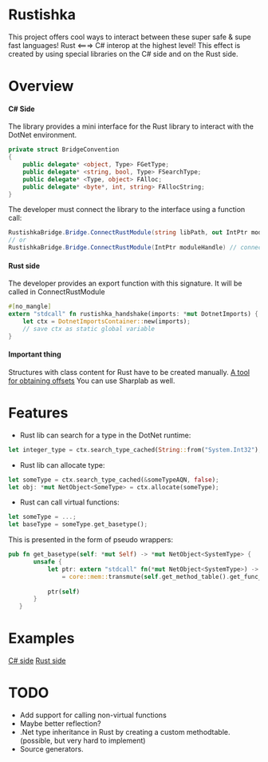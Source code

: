 # Rustishka
This project offers cool ways to interact between these super safe & supe fast languages!
Rust <===> C# interop at the highest level!
This effect is created by using special libraries on the C# side and on the Rust side.
# Overview
#### C# Side
The library provides a mini interface for the Rust library to interact with the DotNet environment.
```csharp
private struct BridgeConvention
{
    public delegate* <object, Type> FGetType;
    public delegate* <string, bool, Type> FSearchType;
    public delegate* <Type, object> FAlloc;
    public delegate* <byte*, int, string> FAllocString;
}
```
The developer must connect the library to the interface using a function call:
```csharp
RustishkaBridge.Bridge.ConnectRustModule(string libPath, out IntPtr moduleHandle) // to load lib and connect
// or
RustishkaBridge.Bridge.ConnectRustModule(IntPtr moduleHandle) // connect without loading
```
#### Rust side
The developer provides an export function with this signature. It will be called in ConnectRustModule
```Rust
#[no_mangle]
extern "stdcall" fn rustishka_handshake(imports: *mut DotnetImports) {
    let ctx = DotnetImportsContainer::new(imports);
    // save ctx as static global variable
}
```
#### Important thing
Structures with class content for Rust have to be created manually.
[A tool for obtaining offsets](https://github.com/SergeyTeplyakov/ObjectLayoutInspector)
You can use Sharplab as well.
# Features
 - Rust lib can search for a type in the DotNet runtime: 
 ```rust
 let integer_type = ctx.search_type_cached(String::from("System.Int32"), false);
 ```
 - Rust lib can allocate type: 
 ```rust
 let someType = ctx.search_type_cached(&someTypeAQN, false);
 let obj: *mut NetObject<SomeType> = ctx.allocate(someType);
 ```
 - Rust can call virtual functions:
 ```rust
 let someType = ...;
 let baseType = someType.get_basetype();
 ```
 This is presented in the form of pseudo wrappers:
 ```rust
 pub fn get_basetype(self: *mut Self) -> *mut NetObject<SystemType> {
        unsafe {
            let ptr: extern "stdcall" fn(*mut NetObject<SystemType>) -> *mut NetObject<SystemType> 
                = core::mem::transmute(self.get_method_table().get_func_at(11, 4));
            
            ptr(self)
        }
    }
 ```
# Examples
[C# side](https:\\github.com\badryuner\rustishka\Rustishka.Tests\SomeTests.cs)
[Rust side](https:\\github.com\badryuner\rustishka\rustishka_examples\src\lib.rs)
# TODO
- Add support for calling non-virtual functions
- Maybe better reflection?
- .Net type inheritance in Rust by creating a custom methodtable. (possible, but very hard to implement)
- Source generators.